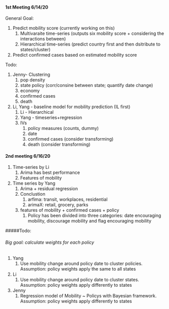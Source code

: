 #### 1st Meeting 6/14/20

General Goal:

1. Predict mobility score (currently working on this)
   1. Multivaraite time-series (outputs six mobility score + considering the interactions between)
   2. Hierarchical time-series (predict country first and then dsitribute to states/cluster)
2. Predict confirmed cases based on estimated mobility score

Todo:

1. Jenny- Clustering
   1. pop density
   2. state policy (corr/consine between state; quantify date change)
   3. economy
   4. confirmed cases
   5. death
2. Li, Yang - baseline model for mobility prediction   (IL first)
   1. Li - Hierarchical
   2. Yang - timeseries+regression
   3. IVs
      1. policy measures (counts, dummy)
      2. date
      3. confirmed cases (consider transforming)
      4. death (consider transforming)


#### 2nd meeting 6/16/20

1. Time-series by Li
   1. Arima has best performance
   2. Features of mobility
2. Time series by Yang
   1. Arima + residual regression
   2. Conclustion
      1. arfima: transit, workplaces, residential 
      2. arimaX: retail, grocery, parks
   3. features of mobility + confirmed cases + policy
      1. Policy has been divided into three categories: date encouraging mobility, discourage mobility and flag encouraging mobility

#####Todo:

###### Big goal: calculate weights for each policy

1. Yang
   1. Use mobility change around policy date to cluster policies. Assumption: policy weights apply the same to all states
2. Li
   1. Use mobility change around policy date to cluster states. Assumption: policy weights apply differently to states
3. Jenny
   1. Regression model of Mobility ~ Policys with Bayesian framework. Assumption: policy weights apply differently to states